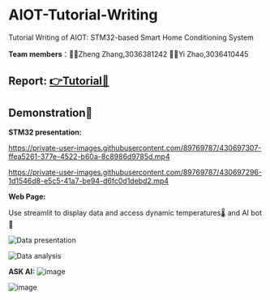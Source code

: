 # AIOT-Tutorial-Writing
Tutorial Writing of AIOT: STM32-based Smart Home Conditioning System

**Team members**：👨‍💻Zheng Zhang,3036381242 👩‍💻Yi Zhao,3036410445
## Report: [👉Tutorial👀](https://github.com/Yeyeyolo/AIOT-Tutorial-Writing/blob/main/Tutorial.md)

## Demonstration🎥

**STM32 presentation:**

https://private-user-images.githubusercontent.com/89769787/430697307-ffea5261-377e-4522-b60a-8c8986d9785d.mp4

https://private-user-images.githubusercontent.com/89769787/430697296-1d1546d8-e5c5-41a7-be94-d6fc0d1debd2.mp4


**Web Page:**

Use streamlit to display data and access dynamic temperatures🌡 and AI bot🤖


![Data presentation](https://github.com/user-attachments/assets/5d5919a6-6047-4c12-bba4-e280dccd8ee9)


![Data analysis](https://github.com/user-attachments/assets/19058c67-4dc0-4af5-9cca-627ef1b9b027)

**ASK AI:**
![image](https://github.com/user-attachments/assets/3cb3949f-fcb4-4827-8740-38b59a5cc2c4)

![image](https://github.com/user-attachments/assets/898db74b-e997-4308-8c26-0f7074580f99)
